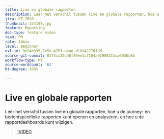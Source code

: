 ```yaml
---
title: Live en globale rapporten
description: Leer het verschil tussen live en globale rapporten, hoe u de journey- en berichtspecifieke rapporten kunt openen en analyseren, en hoe u de rapportdashboards kunt wijzigen.
jira: KT-7690
thumbnail: 334108.jpg
feature: Reporting
doc-type: feature video
team: PM
role: Admin
level: Beginner
exl-id: 9e94b335-7e5d-4753-aead-d18f42776fdd
source-git-commit: 81f5cc22d46f89ee1c7164a92988311ca6036b8b
workflow-type: ht
source-wordcount: '62'
ht-degree: 100%

---
```


# Live en globale rapporten

Leer het verschil tussen live en globale rapporten, hoe u de journey- en berichtspecifieke rapporten kunt openen en analyseren, en hoe u de rapportdashboards kunt wijzigen.  

>[!VIDEO](https://video.tv.adobe.com/v/334108?quality=12&learn=on)
